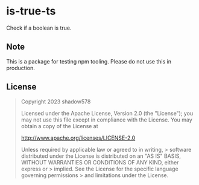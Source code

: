 # is-true-ts
Check if a boolean is true.


## Note
This is a package for testing npm tooling. 
Please do not use this in production.


## License
> Copyright 2023 shadow578
> 
> Licensed under the Apache License, Version 2.0 (the "License");
> you may not use this file except in compliance with the License.
> You may obtain a copy of the License at
> 
> http://www.apache.org/licenses/LICENSE-2.0
> 
> Unless required by applicable law or agreed to in writing, > software
> distributed under the License is distributed on an "AS IS" BASIS,
> WITHOUT WARRANTIES OR CONDITIONS OF ANY KIND, either express or > implied.
> See the License for the specific language governing permissions > and
> limitations under the License.

